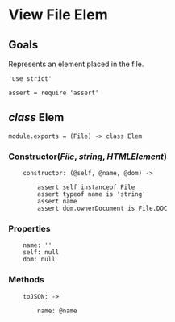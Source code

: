 View File Elem
==============

Goals
-----

Represents an element placed in the file.

	'use strict'

	assert = require 'assert'

*class* Elem
------------

	module.exports = (File) -> class Elem

### Constructor(*File*, *string*, *HTMLElement*)

		constructor: (@self, @name, @dom) ->

			assert self instanceof File
			assert typeof name is 'string'
			assert name
			assert dom.ownerDocument is File.DOC

### Properties

		name: ''
		self: null
		dom: null

### Methods

		toJSON: ->

			name: @name